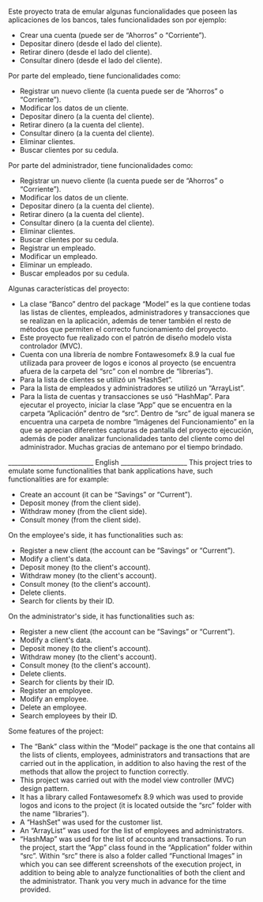 Este proyecto trata de emular algunas funcionalidades que poseen las aplicaciones de los bancos, tales funcionalidades son por ejemplo: 
-	Crear una cuenta (puede ser de “Ahorros” o “Corriente”).
-	Depositar dinero (desde el lado del cliente).
-	Retirar dinero (desde el lado del cliente).
-	Consultar dinero (desde el lado del cliente).

Por parte del empleado, tiene funcionalidades como:
-	Registrar un nuevo cliente (la cuenta puede ser de “Ahorros” o “Corriente”).
-	Modificar los datos de un cliente.
-	Depositar dinero (a la cuenta del cliente).
-	Retirar dinero (a la cuenta del cliente).
-	Consultar dinero (a la cuenta del cliente).
-	Eliminar clientes.
-	Buscar clientes por su cedula.

Por parte del administrador, tiene funcionalidades como:
-	Registrar un nuevo cliente (la cuenta puede ser de “Ahorros” o “Corriente”).
-	Modificar los datos de un cliente.
-	Depositar dinero (a la cuenta del cliente).
-	Retirar dinero (a la cuenta del cliente).
-	Consultar dinero (a la cuenta del cliente).
-	Eliminar clientes.
-	Buscar clientes por su cedula.
-	Registrar un empleado.
-	Modificar un empleado.
-	Eliminar un empleado.
-	Buscar empleados por su cedula.

Algunas características del proyecto:
-	La clase “Banco” dentro del package “Model” es la que contiene todas las listas de clientes, empleados, administradores y transacciones que se realizan en la aplicación, además de tener también el resto de métodos que permiten el correcto funcionamiento del proyecto.
-	Este proyecto fue realizado con el patrón de diseño modelo vista controlador (MVC).
-	Cuenta con una librería de nombre Fontawesomefx 8.9 la cual fue utilizada para proveer de logos e iconos al proyecto (se encuentra afuera de la carpeta del “src” con el nombre de “librerías”).
-	Para la lista de clientes se utilizó un “HashSet”.
-	Para la lista de empleados y administradores se utilizó un “ArrayList”.
-	Para la lista de cuentas y transacciones se usó “HashMap”.
Para ejecutar el proyecto, iniciar la clase “App” que se encuentra en la carpeta “Aplicación” dentro de “src”. Dentro de “src” de igual manera se encuentra una carpeta de nombre “Imágenes del Funcionamiento” en la que se aprecian diferentes capturas de pantalla del proyecto ejecución, además de poder analizar funcionalidades tanto del cliente como del administrador. Muchas gracias de antemano por el tiempo brindado.

___________________________ English _____________________
This project tries to emulate some functionalities that bank applications have, such functionalities are for example:
- Create an account (it can be “Savings” or “Current”).
- Deposit money (from the client side).
- Withdraw money (from the client side).
- Consult money (from the client side).

On the employee's side, it has functionalities such as:
- Register a new client (the account can be “Savings” or “Current”).
- Modify a client's data.
- Deposit money (to the client's account).
- Withdraw money (to the client's account).
- Consult money (to the client's account).
- Delete clients.
- Search for clients by their ID.

On the administrator's side, it has functionalities such as:
- Register a new client (the account can be “Savings” or “Current”).
- Modify a client's data.
- Deposit money (to the client's account).
- Withdraw money (to the client's account).
- Consult money (to the client's account).
- Delete clients.
- Search for clients by their ID.
- Register an employee.
- Modify an employee.
- Delete an employee.
- Search employees by their ID.

Some features of the project:
- The “Bank” class within the “Model” package is the one that contains all the lists of clients, employees, administrators and transactions that are carried out in the application, in addition to also having the rest of the methods that allow the project to function correctly.
- This project was carried out with the model view controller (MVC) design pattern.
- It has a library called Fontawesomefx 8.9 which was used to provide logos and icons to the project (it is located outside the “src” folder with the name “libraries”).
- A “HashSet” was used for the customer list.
- An “ArrayList” was used for the list of employees and administrators.
- “HashMap” was used for the list of accounts and transactions.
To run the project, start the “App” class found in the “Application” folder within “src”. Within “src” there is also a folder called “Functional Images” in which you can see different screenshots of the execution project, in addition to being able to analyze functionalities of both the client and the administrator. Thank you very much in advance for the time provided.

